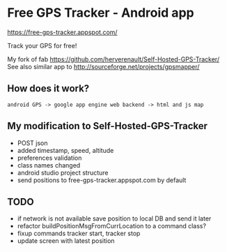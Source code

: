 # Free GPS Tracker  - Android app

https://free-gps-tracker.appspot.com/

Track your GPS for free!


My fork of fab https://github.com/herverenault/Self-Hosted-GPS-Tracker/
See also similar app to http://sourceforge.net/projects/gpsmapper/


## How does it work?

    android GPS -> google app engine web backend -> html and js map


## My modification to Self-Hosted-GPS-Tracker

* POST json
* added timestamp, speed, altitude
* preferences validation
* class names changed
* android studio project structure
* send positions to free-gps-tracker.appspot.com by default


## TODO
* if network is not available save position to local DB and send it later
* refactor buildPositionMsgFromCurrLocation to a command class?
* fixup commands tracker start, tracker stop
* update screen with latest position

